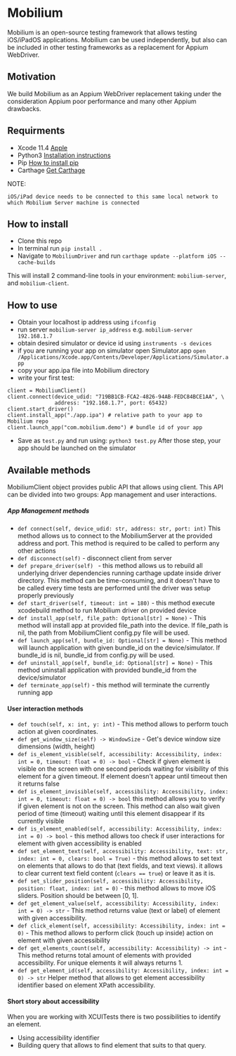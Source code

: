 # Mobilium

Mobilium is an open-source testing framework that allows testing iOS/iPadOS applications. Mobilium can be used independently, but also can be included in other testing frameworks as a replacement for Appium WebDriver.

## Motivation
We build Mobilium as an Appium WebDriver replacement taking under the consideration Appium poor performance and many other Appium drawbacks.

## Requirments
- Xcode 11.4 [Apple](https://developer.apple.com/news/releases/?id=03032020f)
- Python3 [Installation instructions](https://docs.python-guide.org/starting/install3/osx/)
- Pip [How to install pip](https://pip.pypa.io/en/stable/installing/)
- Carthage [Get Carthage](https://github.com/Carthage/Carthage)

NOTE:
```
iOS/iPad device needs to be connected to this same local network to which Mobilium Server machine is connected
```

## How to install

- Clone this repo
- In terminal run `pip install .`
- Navigate to  `MobiliumDriver` and run `carthage update --platform iOS --cache-builds`

This will install 2 command-line tools in your environment: `mobilium-server`, and `mobilium-client`.

## How to use

- Obtain your localhost ip address using `ifconfig`
- run server `mobilium-server ip_address` e.g. `mobilium-server 192.168.1.7`
- obtain desired simulator or device id using `instruments -s devices`
- if you are running your app on simulator open Simulator.app `open /Applications/Xcode.app/Contents/Developer/Applications/Simulator.app`
- copy your app.ipa file into Mobilium directory
- write your first test:
```
client = MobiliumClient()
client.connect(device_udid: "719BB1CB-FCA2-4826-94AB-FEDC84BCE1AA", \
               address: "192.168.1.7", port: 65432)
client.start_driver()
client.install_app("./app.ipa") # relative path to your app to Mobilium repo
client.launch_app("com.mobilium.demo") # bundle id of your app
```
- Save as `test.py` and run using: `python3 test.py`
After those step, your app should be launched on the simulator

## Available methods
MobiliumClient object provides public API that allows using client.
This API can be divided into two groups: App management and user interactions.
##### App Management methods
- `def connect(self, device_udid: str, address: str, port: int)`
This method allows us to connect to the MobiliumServer at the provided address and port. This method is required to be called to perform any other actions
- `def disconnect(self)` - disconnect client from server
- `def prepare_driver(self) ` - this method allows us to rebuild all underlying driver dependencies running carthage update inside driver directory. This method can be time-consuming, and it doesn't have to be called every time tests are performed until the driver was setup properly previously
- `def start_driver(self, timeout: int = 180)` - this method execute xcodebuild method to run Mobilium driver on provided device
- `def install_app(self, file_path: Optional[str] = None)` - This method will install app at provided file_path into the device. If file_path is nil, the path from MobiliumClient config.py file will be used.
- `def launch_app(self, bundle_id: Optional[str] = None)` - This method will launch application with given bundle_id on the device/simulator. If bundle_id is nil, bundle_id from config.py will be used.
- `def uninstall_app(self, bundle_id: Optional[str] = None)` - This method uninstall application with provided bundle_id from the device/simulator
- `def terminate_app(self)` - this method will terminate the currently running app


#### User interaction methods
- `def touch(self, x: int, y: int)` - This method allows to perform touch action at given coordinates.
- `def get_window_size(self) -> WindowSize` - Get's device window size dimensions (width, height)
- `def is_element_visible(self, accessibility: Accessibility, index: int = 0, timeout: float = 0) -> bool` - Check if given element is visible on the screen with one second periods waiting for visibility of this element for a given timeout. If element doesn't appear until timeout then it returns false
- `def is_element_invisible(self, accessibility: Accessibility, index: int = 0, timeout: float = 0) -> bool` this method allows you to verify if given element is not on the screen. This method can also wait given period of time (timeout) waiting until this element disappear if its currently visible
- `def is_element_enabled(self, accessibility: Accessibility, index: int = 0) -> bool` - this method allows too check if user interactions for element with given accessibility is enabled
- `def set_element_text(self, accessibility: Accessibility, text: str, index: int = 0, clears: bool = True)` - this method allows to set text on elements that allows to do that (text fields, and text views). it allows to clear current text field content (`clears == true`) or leave it as it is.
- `def set_slider_position(self, accessibility: Accessibility, position: float, index: int = 0)` - this method allows to move iOS sliders. Position should be between [0, 1].
- `def get_element_value(self, accessibility: Accessibility, index: int = 0) -> str` - This method returns value (text or label) of element with given accessibility.
- `def click_element(self, accessibility: Accessibility, index: int = 0)` - This method allows to perform click (touch up inside) action on element with given accessibility
- `def get_elements_count(self, accessibility: Accessibility) -> int` - This method returns total amount of elements with provided accessibility. For unique elements it will always returns 1.
- `def get_element_id(self, accessibility: Accessibility, index: int = 0) -> str` Helper method that allows to get element accessibility identifier based on element XPath accessibility.

#### Short story about accessibility
When you are working with XCUITests there is two possibilities to identify an element.
- Using accessibility identifier
- Building query that allows to find element that suits to that query.
